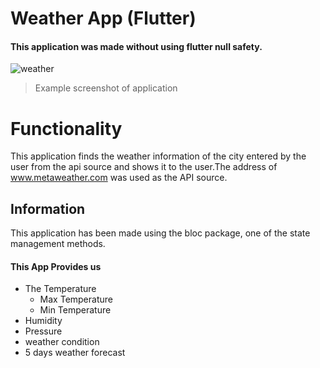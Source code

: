 # Weather App (Flutter)
#### This application was made without using flutter null safety.
![weather](https://user-images.githubusercontent.com/37777649/131962047-2570b7ac-2bd0-4d0e-8662-599b696d15ae.png)
> Example screenshot of application

# Functionality
This application finds the weather information of the city entered by the user from the api source and shows it to the user.The address of www.metaweather.com was used as the API source.

## Information
This application has been made using the bloc package, one of the state management methods.

#### This App Provides us          
+ The Temperature
    * Max Temperature
    * Min Temperature
+ Humidity
+ Pressure
+ weather condition
+ 5 days weather forecast 

